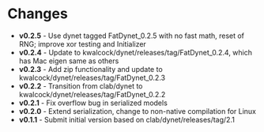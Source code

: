# Changes
+ **v0.2.5** - Use dynet tagged FatDynet_0.2.5 with no fast math, reset of RNG; improve xor testing and Initializer
+ **v0.2.4** - Update to kwalcock/dynet/releases/tag/FatDynet_0.2.4, which has Mac eigen same as others
+ **v0.2.3** - Add zip functionality and update to kwalcock/dynet/releases/tag/FatDynet_0.2.3 
+ **v0.2.2** - Transition from clab/dynet to kwalcock/dynet/releases/tag/FatDynet_0.2.2
+ **v0.2.1** - Fix overflow bug in serialized models
+ **v0.2.0** - Extend serialization, change to non-native compilation for Linux   
+ **v0.1.1** - Submit initial version based on clab/dynet/releases/tag/2.1
